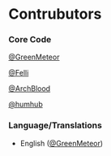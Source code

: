 # Contrubutors

### Core Code
[@GreenMeteor](https://github.com/GreenMeteor)

[@Felli](https://github.com/felli)

[@ArchBlood](https://github.com/ArchBlood)

[@humhub](https://github.com/humhub)

### Language/Translations
- English ([@GreenMeteor](https://github.com/GreenMeteor))

